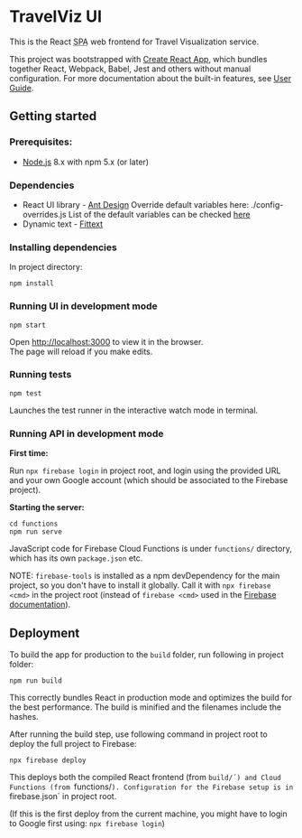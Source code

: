 # TravelViz UI

This is the React <abbr title="Single-Page Application">SPA</abbr> web frontend for Travel Visualization service.

This project was bootstrapped with [Create React App](https://github.com/facebook/create-react-app), which bundles together React, Webpack, Babel, Jest and others without manual configuration. For more documentation about the built-in features, see [User Guide](https://github.com/facebook/create-react-app/blob/master/packages/react-scripts/template/README.md).


## Getting started

### Prerequisites:

* [Node.js](https://nodejs.org/) 8.x with npm 5.x (or later)

### Dependencies
- React UI library - [Ant Design](https://ant.design)
Override default variables here: ./config-overrides.js
List of the default variables can be checked [here](https://github.com/ant-design/ant-design/blob/master/components/style/themes/default.less)
- Dynamic text - [Fittext](https://github.com/kennethormandy/react-fittext)

### Installing dependencies

In project directory:

```
npm install
```

### Running UI in development mode

```
npm start
```

Open [http://localhost:3000](http://localhost:3000) to view it in the browser.<br>
The page will reload if you make edits.


### Running tests

```
npm test
```

Launches the test runner in the interactive watch mode in terminal.

### Running API in development mode

**First time:**

Run `npx firebase login` in project root, and login using the provided URL and your own Google account (which should be associated to the Firebase project).

**Starting the server:**

```
cd functions
npm run serve
```

JavaScript code for Firebase Cloud Functions is under `functions/` directory, which has its own `package.json` etc.

NOTE: `firebase-tools` is installed as a npm devDependency for the main project, so you don't have to install it globally. Call it with `npx firebase <cmd>` in the project root (instead of `firebase <cmd>` used in the [Firebase documentation](https://firebase.google.com/docs/functions)).


## Deployment

To build the app for production to the `build` folder, run following in project folder:

```
npm run build
```

This correctly bundles React in production mode and optimizes the build for the best performance. The build is minified and the filenames include the hashes.

After running the build step, use following command in project root to deploy the full project to Firebase:

```
npx firebase deploy
```

This deploys both the compiled React frontend (from `build/´) and Cloud Functions (from `functions/`). Configuration for the Firebase setup is in `firebase.json` in project root.

(If this is the first deploy from the current machine, you might have to login to Google first using: `npx firebase login`)
